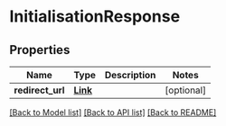 # InitialisationResponse

## Properties
Name | Type | Description | Notes
------------ | ------------- | ------------- | -------------
**redirect_url** | [**Link**](Link.md) |  | [optional] 

[[Back to Model list]](../README.md#documentation-for-models) [[Back to API list]](../README.md#documentation-for-api-endpoints) [[Back to README]](../README.md)

